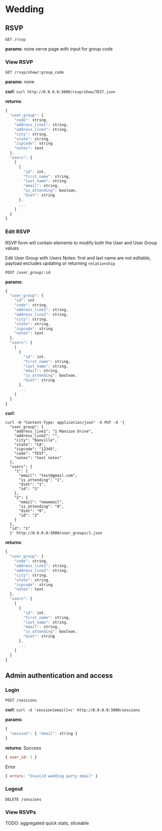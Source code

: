 # Wedding

## RSVP
`GET /rsvp`

<b>params</b>: none
serve page with input for group code

### View RSVP
`GET /rsvp/show/:group_code`

<b>params</b>: none

<b>curl</b>: `curl http://0.0.0.0:3000/rsvp/show/TEST.json`

<b>returns</b>:
```javascript
{
  "user_group": {
    "code": string,
    "address_line1": string,
    "address_line2": string,
    "city": string,
    "state": string,
    "zipcode": string
    "notes": text
  },
  "users": {
    [
      {
        "id": int,
        "first_name": string,
        "last_name": string,
        "email": string,
        "is_attending": boolean,
        "diet": string
      },
      ...
    ]
  }
}
```


### Edit RSVP
RSVP form will contain elements to modify both the User and User Group values

Edit User Group with Users
Notes: first and last name are not editable, payload excludes updating or returning `relationship`

`POST /user_group/:id`

<b>params</b>:
```javascript
{
  "user_group": {
    "id": int
    "code": string,
    "address_line1": string,
    "address_line2": string,
    "city": string,
    "state": string,
    "zipcode": string
    "notes": text
  },
  "users": {
    [
      {
        "id": int,
        "first_name": string,
        "last_name": string,
        "email": string,
        "is_attending": boolean,
        "diet": string
      },
      ...
    ]
  }
}
```

<b>curl</b>:

```
curl -H "Content-Type: application/json" -X PUT -d '{
  "user_group": {
    "address_line1": "1 Mansion Drive",
    "address_line2": "",
    "city": "Baoville",
    "state": "CA",
    "zipcode": "12345",
    "code": "TEST",
    "notes": "test notes"
  },
  "users": {
    "1": {
      "email": "test@gmail.com",
      "is_attending": "1",
      "diet": "1",
      "id": "1"
    },
    "2": {
      "email": "newemail",
      "is_attending": "0",
      "diet": "0",
      "id": "2"
    }
  },
  "id": "1"
  }' http://0.0.0.0:3000/user_groups/1.json
  ```

  <b>returns</b>:
  ```javascript
  {
    "user_group": {
      "code": string,
      "address_line1": string,
      "address_line2": string,
      "city": string,
      "state": string,
      "zipcode": string
      "notes": text
    },
    "users": {
      [
        {
          "id": int,
          "first_name": string,
          "last_name": string,
          "email": string,
          "is_attending": boolean,
          "diet": string
        },
        ...
      ]
    }
  }
```

## Admin authentication and access
### Login
`POST /sessions`

<b>curl</b>: `curl -d 'session[email]=c' http://0.0.0.0:3000/sessions`

<b>params</b>:
```javascript
{
  "session": { "email": string }
}
```

<b>returns</b>:
Success
```javascript
{ user_id: 1 }
```

Error
```javascript
{ errors: "Invalid wedding party email" }
```

### Logout
`DELETE /sessions`

### View RSVPs
TODO: aggregated quick stats, sliceable

